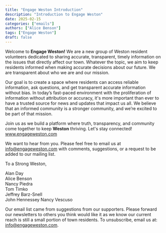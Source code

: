 ```yaml
---
title: "Engage Weston Introduction"
description: "Introduction to Engage Weston"
date: 2025-02-15
categories: ["emails"]
authors: ["Alice Benson"]
tags: ["Engage Weston"]
draft: false
---
```

Welcome to **Engage Weston!** We are a new group of Weston resident volunteers dedicated to sharing accurate, transparent, timely information on the issues that directly affect our town.  Whatever the topic, we aim to keep residents informed when making accurate decisions about our future. We are transparent about who we are and our mission. 

Our goal is to create a space where residents can access reliable information, ask questions, and get transparent accurate information without bias. In today’s fast-paced environment with the proliferation of information without attribution or accuracy, it's more important than ever to have a trusted source for news and updates that impact us all. We believe that an informed community is a stronger community, and we’re excited to be part of that mission.

Join us as we build a platform where truth, transparency, and community come together to keep **Weston** thriving. Let's stay connected! www.engageweston.com

We want to hear from you. Please feel free to email us at info@engageweston.com with comments, suggestions, or a request to be added to our mailing list.

To a Strong Weston,

Alan Day  
Alice Benson  
Nancy Piedra  
Tom Timko  
Jeffrey Barz-Snell  
John Hennessey
Nancy Vescuso  

Our email list came from suggestions from our supporters. Please forward our newsletters to others you think would like it as we know our current reach is still a small portion of town residents. To unsubscribe, email us at:  info@engageweston.com.
